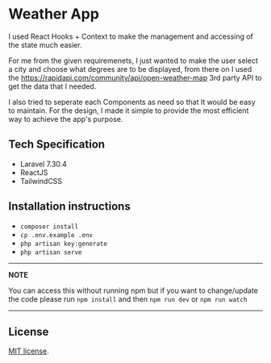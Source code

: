 
# Weather App

I used React Hooks + Context to make the management and accessing of the state much easier.

For me from the given requiremenets, I just wanted to make the user select a city and choose what degrees are to be displayed, from there on I used the https://rapidapi.com/community/api/open-weather-map 3rd party API to get the data that I needed.

I also tried to seperate each Components as need so that It would be easy to maintain.
For the design, I made it simple to provide the most efficient way to achieve the app's purpose.


## Tech Specification

- Laravel 7.30.4
- ReactJS
- TailwindCSS

## Installation instructions

- `composer install`
- `cp .env.example .env`
- `php artisan key:generate`
- `php artisan serve`

---
**NOTE**

You can access this without running npm but if you want to change/update the code please run `npm install` and then `npm run dev` or `npm run watch`

---

## License

[MIT license](https://opensource.org/licenses/MIT).
